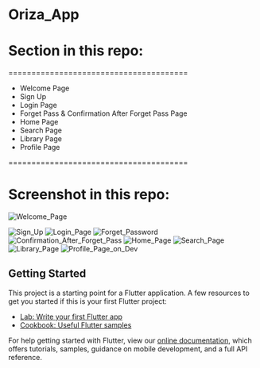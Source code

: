 # Oriza_App

# Section in this repo: 

=======================================
  - Welcome Page
  - Sign Up
  - Login Page
  - Forget Pass & Confirmation After Forget Pass Page
  - Home Page
  - Search Page
  - Library Page
  - Profile Page
  
=======================================

# Screenshot in this repo:


![Welcome_Page](https://user-images.githubusercontent.com/77261121/176909831-cdb0a373-51dc-4555-9c39-569a99f0cdf1.jpg) 

![Sign_Up](https://user-images.githubusercontent.com/77261121/179245682-04b97356-1830-4cc6-8808-acbbf8a65cd6.png) ![Login_Page](https://user-images.githubusercontent.com/77261121/179245708-97c83879-9bc9-4212-9694-b3567adbee9c.png) ![Forget_Password](https://user-images.githubusercontent.com/77261121/176910090-6ac92677-9d18-4fe8-83f1-b189b6642ebf.jpg) ![Confirmation_After_Forget_Pass](https://user-images.githubusercontent.com/77261121/176910096-a1c0cd94-e8ec-4712-9bdc-11b080f7cc95.jpg) ![Home_Page](https://user-images.githubusercontent.com/77261121/179245745-4c624d15-35f8-4d21-b3c9-e496421f145c.png) ![Search_Page](https://user-images.githubusercontent.com/77261121/178100178-88ce158e-be2c-40fe-8bf8-80d4d91de88c.jpg) 
![Library_Page](https://user-images.githubusercontent.com/77261121/179245771-4c1287e0-2e9b-482f-a104-40b07d3881b5.png) ![Profile_Page_on_Dev](https://user-images.githubusercontent.com/77261121/177136488-defb9d5f-df94-42e0-b411-09c167c10af5.jpg)


## Getting Started
This project is a starting point for a Flutter application.
A few resources to get you started if this is your first Flutter project:

- [Lab: Write your first Flutter app](https://flutter.dev/docs/get-started/codelab)
- [Cookbook: Useful Flutter samples](https://flutter.dev/docs/cookbook)

For help getting started with Flutter, view our
[online documentation](https://flutter.dev/docs), which offers tutorials,
samples, guidance on mobile development, and a full API reference.
